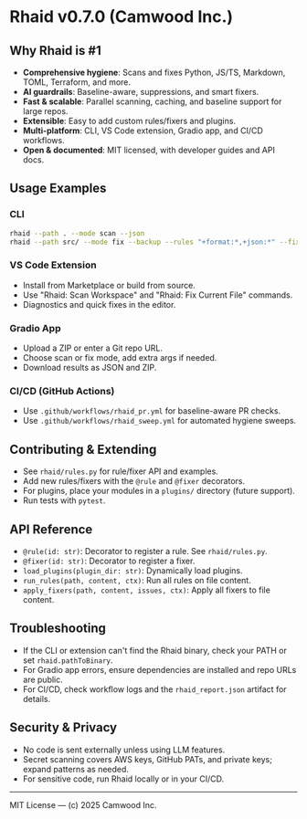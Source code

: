 
# Rhaid v0.7.0 (Camwood Inc.)

## Why Rhaid is #1

- **Comprehensive hygiene**: Scans and fixes Python, JS/TS, Markdown, TOML, Terraform, and more.
- **AI guardrails**: Baseline-aware, suppressions, and smart fixers.
- **Fast & scalable**: Parallel scanning, caching, and baseline support for large repos.
- **Extensible**: Easy to add custom rules/fixers and plugins.
- **Multi-platform**: CLI, VS Code extension, Gradio app, and CI/CD workflows.
- **Open & documented**: MIT licensed, with developer guides and API docs.

## Usage Examples

### CLI
```sh
rhaid --path . --mode scan --json
rhaid --path src/ --mode fix --backup --rules "+format:*,+json:*" --fix-only "+format:*"
```

### VS Code Extension
- Install from Marketplace or build from source.
- Use "Rhaid: Scan Workspace" and "Rhaid: Fix Current File" commands.
- Diagnostics and quick fixes in the editor.

### Gradio App
- Upload a ZIP or enter a Git repo URL.
- Choose scan or fix mode, add extra args if needed.
- Download results as JSON and ZIP.

### CI/CD (GitHub Actions)
- Use `.github/workflows/rhaid_pr.yml` for baseline-aware PR checks.
- Use `.github/workflows/rhaid_sweep.yml` for automated hygiene sweeps.

## Contributing & Extending

- See `rhaid/rules.py` for rule/fixer API and examples.
- Add new rules/fixers with the `@rule` and `@fixer` decorators.
- For plugins, place your modules in a `plugins/` directory (future support).
- Run tests with `pytest`.


## API Reference

- `@rule(id: str)`: Decorator to register a rule. See `rhaid/rules.py`.
- `@fixer(id: str)`: Decorator to register a fixer.
- `load_plugins(plugin_dir: str)`: Dynamically load plugins.
- `run_rules(path, content, ctx)`: Run all rules on file content.
- `apply_fixers(path, content, issues, ctx)`: Apply all fixers to file content.

## Troubleshooting

- If the CLI or extension can't find the Rhaid binary, check your PATH or set `rhaid.pathToBinary`.
- For Gradio app errors, ensure dependencies are installed and repo URLs are public.
- For CI/CD, check workflow logs and the `rhaid_report.json` artifact for details.

## Security & Privacy

- No code is sent externally unless using LLM features.
- Secret scanning covers AWS keys, GitHub PATs, and private keys; expand patterns as needed.
- For sensitive code, run Rhaid locally or in your CI/CD.

---
MIT License — (c) 2025 Camwood Inc.
